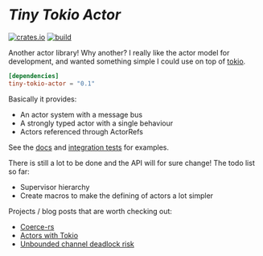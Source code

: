 # *Tiny Tokio Actor* #
[![crates.io](http://meritbadge.herokuapp.com/tiny-tokio-actor)](https://crates.io/crates/tiny-tokio-actor) [![build](https://github.com/fdeantoni/tiny-tokio-actor/actions/workflows/rust.yml/badge.svg)](https://github.com/fdeantoni/tiny-tokio-actor/actions/workflows/rust.yml)

Another actor library! Why another? I really like the actor model for development, and wanted something simple I could
use on top of [tokio](https://github.com/tokio-rs/tokio).

```toml
[dependencies]
tiny-tokio-actor = "0.1"
```

Basically it provides:
* An actor system with a message bus
* A strongly typed actor with a single behaviour
* Actors referenced through ActorRefs

See the [docs](https://docs.rs/tiny-tokio-actor) and [integration tests](https://github.com/fdeantoni/tiny-tokio-actor/tree/main/tests) for examples.

There is still a lot to be done and the API will for sure change! The todo list so far:
* Supervisor hierarchy
* Create macros to make the defining of actors a lot simpler

Projects / blog posts that are worth checking out:
* [Coerce-rs](https://github.com/LeonHartley/Coerce-rs)
* [Actors with Tokio](https://ryhl.io/blog/actors-with-tokio/)
* [Unbounded channel deadlock risk](https://www.reddit.com/r/rust/comments/ljx7mc/actors_with_tokio)

